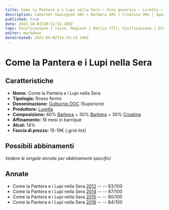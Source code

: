 ```yaml
---
title: Come la Pantera e i Lupi nella Sera – Vino generico – Luretta – Emilia (IT) – 15-19€ – 2★-4★
description: Cabernet Sauvignon 40% + Barbera 30% + Croatina 30% | Spezzatino di cinghiale – Costata di manzo alla griglia
published: true
date: 2021-10-01T20:11:51.188Z
tags: Vinificazione | rosso, Regione | Emilia (IT), Vinificazione | blend, Vinificazione | fermo, Valutazioni | 4 stelle, Vitigni | Barbera, Vitigni | Croatina, Vitigni | Cabernet sauvignon, Prezzi | 15-19€, Alimento | cinghiale, Cottura | spezzatino, Alimento | manzo, Cottura | alla griglia
editor: markdown
dateCreated: 2021-09-02T14:33:13.149Z
---
```


# Come la Pantera e i Lupi nella Sera

## Caratteristiche
- **Nome:** Come la Pantera e i Lupi nella Sera
- **Tipologia:** Rosso fermo
- **Denominazione:** [Gutturnio DOC](/denominazioni/Italia/Emilia/DOC-Gutturnio) (Superiore)
- **Produttore:** [Luretta](/produttori/Italia/Emilia/Luretta) 
- **Composizione:** 60% [Barbera](/vitigni/Francia/bacca-nera/cabernet-sauvignon) + 30% [Barbera](/vitigni/Italia/bacca-nera/barbera) + 30% [Croatina](/vitigni/Italia/bacca-nera/croatina)
- **Affinamento:** 18 mesi in barrique
- **Alcol:** 14%
- **Fascia di prezzo:** 15-19€
{.grid-list}

## Possibili abbinamenti
*Vedere le singole annate per abbinamenti specifici*

## Annate
- Come la Pantera e i Lupi nella Sera [2012](/vini/Italia/Emilia/Luretta/Come-La-Pantera-e-I-Lupi-Nella-Sera/2012) -- <span class="star-2"></span> -- 83/100
- Come la Pantera e i Lupi nella Sera [2014](/vini/Italia/Emilia/Luretta/Come-La-Pantera-e-I-Lupi-Nella-Sera/2014) -- <span class="star-3"></span> -- 87/100
- Come la Pantera e i Lupi nella Sera [2015](/vini/Italia/Emilia/Luretta/Come-La-Pantera-e-I-Lupi-Nella-Sera/2015) -- <span class="star-4"></span> -- 90/100
- Come la Pantera e i Lupi nella Sera [2016](/vini/Italia/Emilia/Luretta/Come-La-Pantera-e-I-Lupi-Nella-Sera/2016) -- <span class="star-2"></span> -- 84/100

